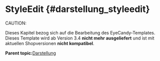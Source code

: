 # StyleEdit {#darstellung_styleedit}

CAUTION:

Dieses Kapitel bezog sich auf die Bearbeitung des EyeCandy-Templates. Dieses Template wird ab Version 3.4 **nicht mehr ausgeliefert** und ist mit aktuellen Shopversionen **nicht kompatibel**.

**Parent topic:**[Darstellung](10_Darstellung.md)

